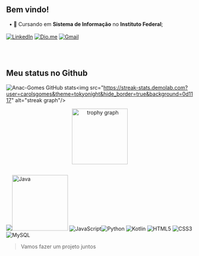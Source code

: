## Bem vindo!
&nbsp;  • 📘 Cursando em **Sistema de Informação** no **Instituto Federal**; <br>  
[![LinkedIn](https://img.shields.io/badge/LinkedIn-0077B5?style=for-the-badge&logo=linkedin&logoColor=white)](https://www.linkedin.com/in/anac-sgomes/)
[![Dio.me](https://img.shields.io/badge/🆔Dio.me_-C71585?style=for-the-badge&)](https://www.dio.me/users/fiercethrone) [![Gmail](https://img.shields.io/badge/Gmail-D14836?style=for-the-badge&logo=gmail&logoColor=white)](mailto:anasgcarolina@gmail.com)


<br><br>

## Meu status no Github
![Anac-Gomes GitHub stats](https://github-readme-stats.vercel.app/api?username=carolsgomes&show_icons=true&bg_color=0d1117&title_color=38bdae&text_color=c0caf5&icon_color=ff5555&hide_border=true&height="100")<img src="https://streak-stats.demolab.com?user=carolsgomes&theme=tokyonight&hide_border=true&background=0d1117" alt="streak graph"/>



<div align="center">
  <img src="https://github-profile-trophy.vercel.app/?username=carolsgomes&theme=darkhub&no-frame=true&margin-w=8&margin-h=8&row=1&column=-1" height="150" alt="trophy graph" />
</div>

##
<img src="https://github-readme-stats.vercel.app/api/top-langs/?username=carolsgomes&layout=compact&bg_color=0d1117&title_color=7aa2f7&text_color=c0caf5&border_color=000000&hide_border=true" /><img src="https://img.shields.io/badge/Java-%23ED8B00?style=for-the-badge&logo=openjdk&logoColor=white" height="150" alt="Java"/>
<img src="https://img.shields.io/badge/JavaScript-%23323330?style=for-the-badge&logo=javascript&logoColor=%23F7DF1E" alt="JavaScript"/><img src="https://img.shields.io/badge/Python-3670A0?style=for-the-badge&logo=python&logoColor=ffdd54" alt="Python"/>
<img src="https://img.shields.io/badge/Kotlin-%237F52FF?style=for-the-badge&logo=kotlin&logoColor=white" alt="Kotlin"/>
<img src="https://img.shields.io/badge/HTML5-%23E34F26?style=for-the-badge&logo=html5&logoColor=white" alt="HTML5"/>
<img src="https://img.shields.io/badge/CSS3-%231572B6?style=for-the-badge&logo=css3&logoColor=white" alt="CSS3"/>
<img src="https://img.shields.io/badge/MySQL-4479A1?style=for-the-badge&logo=mysql&logoColor=white" alt="MySQL"/>
> Vamos fazer um projeto juntos
